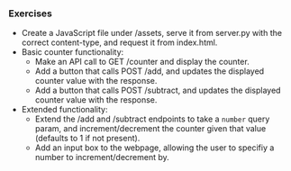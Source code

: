 ### Exercises

- Create a JavaScript file under /assets, serve it from server.py with the correct content-type, and request it from index.html.
- Basic counter functionality:
  - Make an API call to GET /counter and display the counter.
  - Add a button that calls POST /add, and updates the displayed counter value with the response.
  - Add a button that calls POST /subtract, and updates the displayed counter value with the response.
- Extended functionality:
  - Extend the /add and /subtract endpoints to take a `number` query param, and increment/decrement the counter given that value (defaults to 1 if not present).
  - Add an input box to the webpage, allowing the user to specifiy a number to increment/decrement by.
